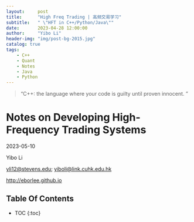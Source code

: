 ```yaml
---
layout:     post
title:      "High Freq Trading | 高频交易学习"
subtitle:   " \"HFT in C++/Python/Java\""
date:       2023-04-28 12:00:00
author:     "Yibo Li"
header-img: "img/post-bg-2015.jpg"
catalog: true
tags:
    - C++
    - Quant
    - Notes
    - Java
    - Python
---
```


> “C++: the language where your code is guilty until proven innocent. ”


# Notes on Developing High-Frequency Trading Systems

2023-05-10

Yibo Li

yli12@stevens.edu; yiboli@link.cuhk.edu.hk

http://eborlee.github.io

## Table Of Contents


* TOC
{:toc}


